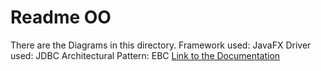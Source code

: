# Readme OO

There are the Diagrams in this directory.
Framework used: JavaFX
Driver used: JDBC
Architectural Pattern: EBC
[Link to the Documentation]()
